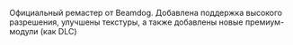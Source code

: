 Официальный ремастер от Beamdog. Добавлена поддержка высокого разрешения, улучшены текстуры, а также добавлены новые премиум-модули (как DLC)